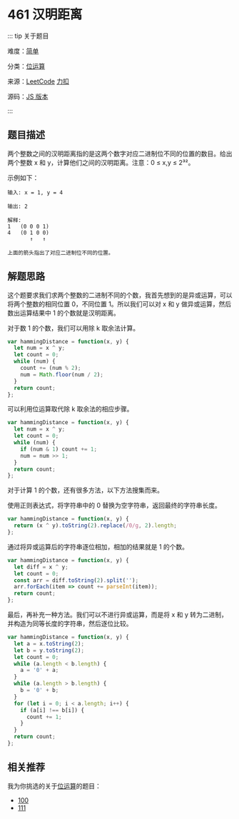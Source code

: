 # 461 汉明距离

::: tip 关于题目

难度：[简单](/solution/easy/)

分类：[位运算](/art/bit-manipulation.html)

来源：[LeetCode](https://leetcode.com/problems/hamming-distance/)  [力扣](https://leetcode-cn.com/problems/hamming-distance/)

源码：[JS 版本](https://github.com/swpuLeo/cattle/blob/master/src/easy/HammingDistance.js)

:::



## 题目描述

两个整数之间的汉明距离指的是这两个数字对应二进制位不同的位置的数目。给出两个整数 x 和 y，计算他们之间的汉明距离。注意：0 ≤ x,y ≤ 2³²。

示例如下：

```
输入: x = 1, y = 4

输出: 2

解释:
1   (0 0 0 1)
4   (0 1 0 0)
       ↑   ↑

上面的箭头指出了对应二进制位不同的位置。
```



## 解题思路

这个题要求我们求两个整数的二进制不同的个数，我首先想到的是异或运算，可以将两个整数的相同位置 0，不同位置 1。所以我们可以对 x 和 y 做异或运算，然后数出运算结果中 1 的个数就是汉明距离。



对于数 1 的个数，我们可以用除 k 取余法计算。

```js
var hammingDistance = function(x, y) {
  let num = x ^ y;
  let count = 0;
  while (num) {
    count += (num % 2);
    num = Math.floor(num / 2);
  }
  return count;
};
```



可以利用位运算取代除 k 取余法的相应步骤。

```js
var hammingDistance = function(x, y) {
  let num = x ^ y;
  let count = 0;
  while (num) {
    if (num & 1) count += 1;
    num = num >> 1;
  }
  return count;
};
```



对于计算 1 的个数，还有很多方法，以下方法搜集而来。

使用正则表达式，将字符串中的 0 替换为空字符串，返回最终的字符串长度。

```js
var hammingDistance = function(x, y) {
  return (x ^ y).toString(2).replace(/0/g, 2).length;
};
```



通过将异或运算后的字符串逐位相加，相加的结果就是 1 的个数。

```js
var hammingDistance = function(x, y) {
  let diff = x ^ y;
  let count = 0;
  const arr = diff.toString(2).split('');
  arr.forEach(item => count += parseInt(item));
  return count;
};
```



最后，再补充一种方法。我们可以不进行异或运算，而是将 x 和 y 转为二进制，并构造为同等长度的字符串，然后逐位比较。

```js
var hammingDistance = function(x, y) {
  let a = x.toString(2);
  let b = y.toString(2);
  let count = 0;
  while (a.length < b.length) {
    a = '0' + a;
  }
  while (a.length > b.length) {
    b = '0' + b;
  }
  for (let i = 0; i < a.length; i++) {
    if (a[i] !== b[i]) {
      count += 1;
    }
  }
  return count;
};
```



## 相关推荐

我为你挑选的关于[位运算](/art/bit-manipulation.html)的题目：

- [100]()
- [111]()
